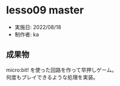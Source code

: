 # lesso09 master

- 実施日: 2022/08/18
- 制作者: ka

## 成果物
micro:bit! を使った回路を作って早押しゲーム。  
何度もプレイできるような処理を実装。  

